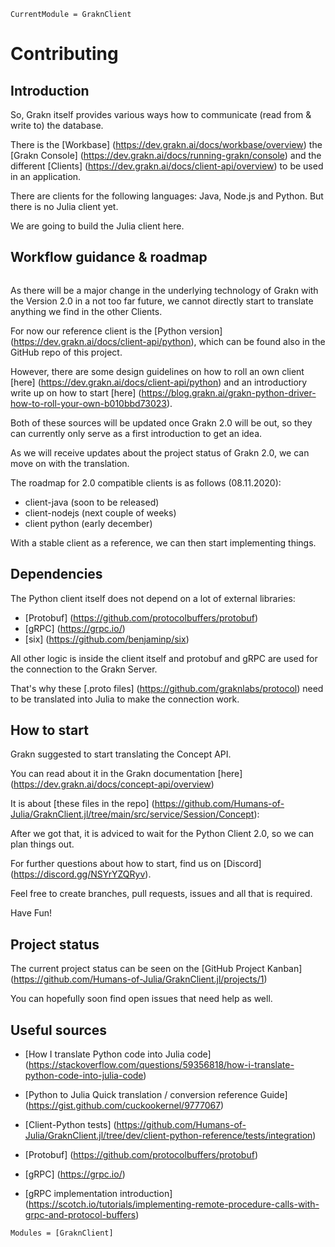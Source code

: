 ```@meta
CurrentModule = GraknClient
```

# Contributing

## Introduction

So, Grakn itself provides various ways how to communicate (read from & write to) the database.

There is the [Workbase] (https://dev.grakn.ai/docs/workbase/overview) the [Grakn Console] (https://dev.grakn.ai/docs/running-grakn/console) and the different [Clients] (https://dev.grakn.ai/docs/client-api/overview) to be used in an application. 

There are clients for the following languages: Java, Node.js and Python. But there is no Julia client yet.

We are going to build the Julia client here.

## Workflow guidance & roadmap

```@index
```
As there will be a major change in the underlying technology of Grakn with the Version 2.0 in a not too far future, we cannot directly start to translate anything we find in the other Clients.

For now our reference client is the [Python version] (https://dev.grakn.ai/docs/client-api/python), which can be found also in the GitHub repo of this project.

However, there are some design guidelines on how to roll an own client [here] (https://dev.grakn.ai/docs/client-api/python) and an introductiory write up on how to start [here] (https://blog.grakn.ai/grakn-python-driver-how-to-roll-your-own-b010bbd73023).

Both of these sources will be updated once Grakn 2.0 will be out, so they can currently only serve as a first introduction to get an idea.

As we will receive updates about the project status of Grakn 2.0, we can move on with the translation.

The roadmap for 2.0 compatible clients is as follows (08.11.2020):

- client-java (soon to be released) 
- client-nodejs (next couple of weeks)
- client python (early december)

With a stable client as a reference, we can then start implementing things.

## Dependencies

The Python client itself does not depend on a lot of external libraries:

- [Protobuf] (https://github.com/protocolbuffers/protobuf)
- [gRPC] (https://grpc.io/)
- [six] (https://github.com/benjaminp/six)

All other logic is inside the client itself and protobuf and gRPC are used for the connection to the Grakn Server.

That's why these [.proto files] (https://github.com/graknlabs/protocol) need to be translated into Julia to make the connection work.

## How to start

Grakn suggested to start translating the Concept API.

You can read about it in the Grakn documentation [here] (https://dev.grakn.ai/docs/concept-api/overview) 

It is about [these files in the repo] (https://github.com/Humans-of-Julia/GraknClient.jl/tree/main/src/service/Session/Concept):

After we got that, it is adviced to wait for the Python Client 2.0, so we can plan things out.

For further questions about how to start, find us on [Discord] (https://discord.gg/NSYrYZQRyv).

Feel free to create branches, pull requests, issues and all that is required.

Have Fun!

## Project status

The current project status can be seen on the [GitHub Project Kanban] (https://github.com/Humans-of-Julia/GraknClient.jl/projects/1)

You can hopefully soon find open issues that need help as well.

## Useful sources

- [How I translate Python code into Julia code] (https://stackoverflow.com/questions/59356818/how-i-translate-python-code-into-julia-code)

- [Python to Julia Quick translation / conversion reference Guide] (https://gist.github.com/cuckookernel/9777067)

- [Client-Python tests] (https://github.com/Humans-of-Julia/GraknClient.jl/tree/dev/client-python-reference/tests/integration)
- [Protobuf] (https://github.com/protocolbuffers/protobuf)
- [gRPC] (https://grpc.io/)
- [gRPC implementation introduction] (https://scotch.io/tutorials/implementing-remote-procedure-calls-with-grpc-and-protocol-buffers)


```@autodocs
Modules = [GraknClient]
```